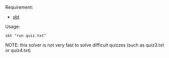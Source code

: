 Requirement:
* [sbt](http://www.scala-sbt.org/)

Usage:
```
sbt "run quiz.txt"
```

NOTE: this solver is not very fast to solve difficult quizzes (such as quiz3.txt or quiz4.txt)
